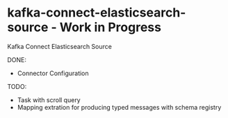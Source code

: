 # kafka-connect-elasticsearch-source - Work in Progress
Kafka Connect Elasticsearch Source

DONE:
- Connector Configuration

TODO:
- Task with scroll query
- Mapping extration for producing typed messages with schema registry
